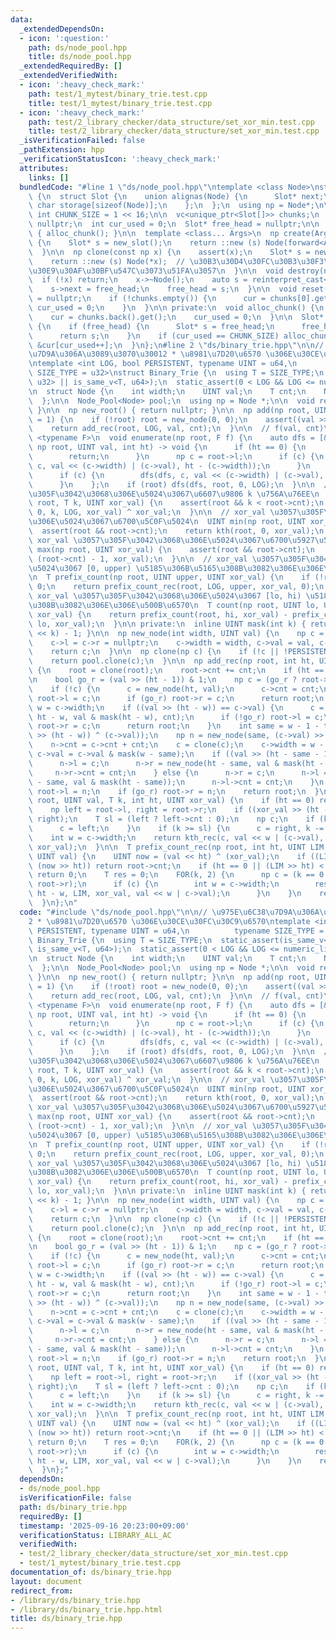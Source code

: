 ```yaml
---
data:
  _extendedDependsOn:
  - icon: ':question:'
    path: ds/node_pool.hpp
    title: ds/node_pool.hpp
  _extendedRequiredBy: []
  _extendedVerifiedWith:
  - icon: ':heavy_check_mark:'
    path: test/1_mytest/binary_trie.test.cpp
    title: test/1_mytest/binary_trie.test.cpp
  - icon: ':heavy_check_mark:'
    path: test/2_library_checker/data_structure/set_xor_min.test.cpp
    title: test/2_library_checker/data_structure/set_xor_min.test.cpp
  _isVerificationFailed: false
  _pathExtension: hpp
  _verificationStatusIcon: ':heavy_check_mark:'
  attributes:
    links: []
  bundledCode: "#line 1 \"ds/node_pool.hpp\"\ntemplate <class Node>\nstruct Node_Pool\
    \ {\n  struct Slot {\n    union alignas(Node) {\n      Slot* next;\n      unsigned\
    \ char storage[sizeof(Node)];\n    };\n  };\n  using np = Node*;\n\n  static constexpr\
    \ int CHUNK_SIZE = 1 << 16;\n\n  vc<unique_ptr<Slot[]>> chunks;\n  Slot* cur =\
    \ nullptr;\n  int cur_used = 0;\n  Slot* free_head = nullptr;\n\n  Node_Pool()\
    \ { alloc_chunk(); }\n\n  template <class... Args>\n  np create(Args&&... args)\
    \ {\n    Slot* s = new_slot();\n    return ::new (s) Node(forward<Args>(args)...);\n\
    \  }\n\n  np clone(const np x) {\n    assert(x);\n    Slot* s = new_slot();\n\
    \    return ::new (s) Node(*x);  // \u30B3\u30D4\u30FC\u30B3\u30F3\u30B9\u30C8\
    \u30E9\u30AF\u30BF\u547C\u3073\u51FA\u3057\n  }\n\n  void destroy(np x) {\n  \
    \  if (!x) return;\n    x->~Node();\n    auto s = reinterpret_cast<Slot*>(x);\n\
    \    s->next = free_head;\n    free_head = s;\n  }\n\n  void reset() {\n    free_head\
    \ = nullptr;\n    if (!chunks.empty()) {\n      cur = chunks[0].get();\n     \
    \ cur_used = 0;\n    }\n  }\n\n private:\n  void alloc_chunk() {\n    chunks.emplace_back(make_unique<Slot[]>(CHUNK_SIZE));\n\
    \    cur = chunks.back().get();\n    cur_used = 0;\n  }\n\n  Slot* new_slot()\
    \ {\n    if (free_head) {\n      Slot* s = free_head;\n      free_head = free_head->next;\n\
    \      return s;\n    }\n    if (cur_used == CHUNK_SIZE) alloc_chunk();\n    return\
    \ &cur[cur_used++];\n  }\n};\n#line 2 \"ds/binary_trie.hpp\"\n\n// \u975E\u6C38\
    \u7D9A\u306A\u3089\u3070\u30012 * \u8981\u7D20\u6570 \u306E\u30CE\u30FC\u30C9\u6570\
    \ntemplate <int LOG, bool PERSISTENT, typename UINT = u64,\n          typename\
    \ SIZE_TYPE = u32>\nstruct Binary_Trie {\n  using T = SIZE_TYPE;\n  static_assert(is_same_v<T,\
    \ u32> || is_same_v<T, u64>);\n  static_assert(0 < LOG && LOG <= numeric_limits<UINT>::digits);\n\
    \n  struct Node {\n    int width;\n    UINT val;\n    T cnt;\n    Node *l, *r;\n\
    \  };\n\n  Node_Pool<Node> pool;\n  using np = Node *;\n\n  void reset() { pool.reset();\
    \ }\n\n  np new_root() { return nullptr; }\n\n  np add(np root, UINT val, T cnt\
    \ = 1) {\n    if (!root) root = new_node(0, 0);\n    assert((val >> LOG) == 0);\n\
    \    return add_rec(root, LOG, val, cnt);\n  }\n\n  // f(val, cnt)\n  template\
    \ <typename F>\n  void enumerate(np root, F f) {\n    auto dfs = [&](auto &dfs,\
    \ np root, UINT val, int ht) -> void {\n      if (ht == 0) {\n        f(val, root->cnt);\n\
    \        return;\n      }\n      np c = root->l;\n      if (c) {\n        dfs(dfs,\
    \ c, val << (c->width) | (c->val), ht - (c->width));\n      }\n      c = root->r;\n\
    \      if (c) {\n        dfs(dfs, c, val << (c->width) | (c->val), ht - (c->width));\n\
    \      }\n    };\n    if (root) dfs(dfs, root, 0, LOG);\n  }\n\n  // xor_val \u3057\
    \u305F\u3042\u3068\u306E\u5024\u3067\u6607\u9806 k \u756A\u76EE\n  UINT kth(np\
    \ root, T k, UINT xor_val) {\n    assert(root && k < root->cnt);\n    return kth_rec(root,\
    \ 0, k, LOG, xor_val) ^ xor_val;\n  }\n\n  // xor_val \u3057\u305F\u3042\u3068\
    \u306E\u5024\u3067\u6700\u5C0F\u5024\n  UINT min(np root, UINT xor_val) {\n  \
    \  assert(root && root->cnt);\n    return kth(root, 0, xor_val);\n  }\n\n  //\
    \ xor_val \u3057\u305F\u3042\u3068\u306E\u5024\u3067\u6700\u5927\u5024\n  UINT\
    \ max(np root, UINT xor_val) {\n    assert(root && root->cnt);\n    return kth(root,\
    \ (root->cnt) - 1, xor_val);\n  }\n\n  // xor_val \u3057\u305F\u3042\u3068\u306E\
    \u5024\u3067 [0, upper) \u5185\u306B\u5165\u308B\u3082\u306E\u306E\u500B\u6570\
    \n  T prefix_count(np root, UINT upper, UINT xor_val) {\n    if (!root) return\
    \ 0;\n    return prefix_count_rec(root, LOG, upper, xor_val, 0);\n  }\n\n  //\
    \ xor_val \u3057\u305F\u3042\u3068\u306E\u5024\u3067 [lo, hi) \u5185\u306B\u5165\
    \u308B\u3082\u306E\u306E\u500B\u6570\n  T count(np root, UINT lo, UINT hi, UINT\
    \ xor_val) {\n    return prefix_count(root, hi, xor_val) - prefix_count(root,\
    \ lo, xor_val);\n  }\n\n private:\n  inline UINT mask(int k) { return (UINT(1)\
    \ << k) - 1; }\n\n  np new_node(int width, UINT val) {\n    np c = pool.create();\n\
    \    c->l = c->r = nullptr;\n    c->width = width, c->val = val, c->cnt = 0;\n\
    \    return c;\n  }\n\n  np clone(np c) {\n    if (!c || !PERSISTENT) return c;\n\
    \    return pool.clone(c);\n  }\n\n  np add_rec(np root, int ht, UINT val, T cnt)\
    \ {\n    root = clone(root);\n    root->cnt += cnt;\n    if (ht == 0) return root;\n\
    \n    bool go_r = (val >> (ht - 1)) & 1;\n    np c = (go_r ? root->r : root->l);\n\
    \    if (!c) {\n      c = new_node(ht, val);\n      c->cnt = cnt;\n      if (!go_r)\
    \ root->l = c;\n      if (go_r) root->r = c;\n      return root;\n    }\n    int\
    \ w = c->width;\n    if ((val >> (ht - w)) == c->val) {\n      c = add_rec(c,\
    \ ht - w, val & mask(ht - w), cnt);\n      if (!go_r) root->l = c;\n      if (go_r)\
    \ root->r = c;\n      return root;\n    }\n    int same = w - 1 - topbit((val\
    \ >> (ht - w)) ^ (c->val));\n    np n = new_node(same, (c->val) >> (w - same));\n\
    \    n->cnt = c->cnt + cnt;\n    c = clone(c);\n    c->width = w - same;\n   \
    \ c->val = c->val & mask(w - same);\n    if ((val >> (ht - same - 1)) & 1) {\n\
    \      n->l = c;\n      n->r = new_node(ht - same, val & mask(ht - same));\n \
    \     n->r->cnt = cnt;\n    } else {\n      n->r = c;\n      n->l = new_node(ht\
    \ - same, val & mask(ht - same));\n      n->l->cnt = cnt;\n    }\n    if (!go_r)\
    \ root->l = n;\n    if (go_r) root->r = n;\n    return root;\n  }\n\n  UINT kth_rec(np\
    \ root, UINT val, T k, int ht, UINT xor_val) {\n    if (ht == 0) return val;\n\
    \    np left = root->l, right = root->r;\n    if ((xor_val >> (ht - 1)) & 1) swap(left,\
    \ right);\n    T sl = (left ? left->cnt : 0);\n    np c;\n    if (k < sl) {\n\
    \      c = left;\n    }\n    if (k >= sl) {\n      c = right, k -= sl;\n    }\n\
    \    int w = c->width;\n    return kth_rec(c, val << w | (c->val), k, ht - w,\
    \ xor_val);\n  }\n\n  T prefix_count_rec(np root, int ht, UINT LIM, UINT xor_val,\
    \ UINT val) {\n    UINT now = (val << ht) ^ (xor_val);\n    if ((LIM >> ht) >\
    \ (now >> ht)) return root->cnt;\n    if (ht == 0 || (LIM >> ht) < (now >> ht))\
    \ return 0;\n    T res = 0;\n    FOR(k, 2) {\n      np c = (k == 0 ? root->l :\
    \ root->r);\n      if (c) {\n        int w = c->width;\n        res += prefix_count_rec(c,\
    \ ht - w, LIM, xor_val, val << w | c->val);\n      }\n    }\n    return res;\n\
    \  }\n};\n"
  code: "#include \"ds/node_pool.hpp\"\n\n// \u975E\u6C38\u7D9A\u306A\u3089\u3070\u3001\
    2 * \u8981\u7D20\u6570 \u306E\u30CE\u30FC\u30C9\u6570\ntemplate <int LOG, bool\
    \ PERSISTENT, typename UINT = u64,\n          typename SIZE_TYPE = u32>\nstruct\
    \ Binary_Trie {\n  using T = SIZE_TYPE;\n  static_assert(is_same_v<T, u32> ||\
    \ is_same_v<T, u64>);\n  static_assert(0 < LOG && LOG <= numeric_limits<UINT>::digits);\n\
    \n  struct Node {\n    int width;\n    UINT val;\n    T cnt;\n    Node *l, *r;\n\
    \  };\n\n  Node_Pool<Node> pool;\n  using np = Node *;\n\n  void reset() { pool.reset();\
    \ }\n\n  np new_root() { return nullptr; }\n\n  np add(np root, UINT val, T cnt\
    \ = 1) {\n    if (!root) root = new_node(0, 0);\n    assert((val >> LOG) == 0);\n\
    \    return add_rec(root, LOG, val, cnt);\n  }\n\n  // f(val, cnt)\n  template\
    \ <typename F>\n  void enumerate(np root, F f) {\n    auto dfs = [&](auto &dfs,\
    \ np root, UINT val, int ht) -> void {\n      if (ht == 0) {\n        f(val, root->cnt);\n\
    \        return;\n      }\n      np c = root->l;\n      if (c) {\n        dfs(dfs,\
    \ c, val << (c->width) | (c->val), ht - (c->width));\n      }\n      c = root->r;\n\
    \      if (c) {\n        dfs(dfs, c, val << (c->width) | (c->val), ht - (c->width));\n\
    \      }\n    };\n    if (root) dfs(dfs, root, 0, LOG);\n  }\n\n  // xor_val \u3057\
    \u305F\u3042\u3068\u306E\u5024\u3067\u6607\u9806 k \u756A\u76EE\n  UINT kth(np\
    \ root, T k, UINT xor_val) {\n    assert(root && k < root->cnt);\n    return kth_rec(root,\
    \ 0, k, LOG, xor_val) ^ xor_val;\n  }\n\n  // xor_val \u3057\u305F\u3042\u3068\
    \u306E\u5024\u3067\u6700\u5C0F\u5024\n  UINT min(np root, UINT xor_val) {\n  \
    \  assert(root && root->cnt);\n    return kth(root, 0, xor_val);\n  }\n\n  //\
    \ xor_val \u3057\u305F\u3042\u3068\u306E\u5024\u3067\u6700\u5927\u5024\n  UINT\
    \ max(np root, UINT xor_val) {\n    assert(root && root->cnt);\n    return kth(root,\
    \ (root->cnt) - 1, xor_val);\n  }\n\n  // xor_val \u3057\u305F\u3042\u3068\u306E\
    \u5024\u3067 [0, upper) \u5185\u306B\u5165\u308B\u3082\u306E\u306E\u500B\u6570\
    \n  T prefix_count(np root, UINT upper, UINT xor_val) {\n    if (!root) return\
    \ 0;\n    return prefix_count_rec(root, LOG, upper, xor_val, 0);\n  }\n\n  //\
    \ xor_val \u3057\u305F\u3042\u3068\u306E\u5024\u3067 [lo, hi) \u5185\u306B\u5165\
    \u308B\u3082\u306E\u306E\u500B\u6570\n  T count(np root, UINT lo, UINT hi, UINT\
    \ xor_val) {\n    return prefix_count(root, hi, xor_val) - prefix_count(root,\
    \ lo, xor_val);\n  }\n\n private:\n  inline UINT mask(int k) { return (UINT(1)\
    \ << k) - 1; }\n\n  np new_node(int width, UINT val) {\n    np c = pool.create();\n\
    \    c->l = c->r = nullptr;\n    c->width = width, c->val = val, c->cnt = 0;\n\
    \    return c;\n  }\n\n  np clone(np c) {\n    if (!c || !PERSISTENT) return c;\n\
    \    return pool.clone(c);\n  }\n\n  np add_rec(np root, int ht, UINT val, T cnt)\
    \ {\n    root = clone(root);\n    root->cnt += cnt;\n    if (ht == 0) return root;\n\
    \n    bool go_r = (val >> (ht - 1)) & 1;\n    np c = (go_r ? root->r : root->l);\n\
    \    if (!c) {\n      c = new_node(ht, val);\n      c->cnt = cnt;\n      if (!go_r)\
    \ root->l = c;\n      if (go_r) root->r = c;\n      return root;\n    }\n    int\
    \ w = c->width;\n    if ((val >> (ht - w)) == c->val) {\n      c = add_rec(c,\
    \ ht - w, val & mask(ht - w), cnt);\n      if (!go_r) root->l = c;\n      if (go_r)\
    \ root->r = c;\n      return root;\n    }\n    int same = w - 1 - topbit((val\
    \ >> (ht - w)) ^ (c->val));\n    np n = new_node(same, (c->val) >> (w - same));\n\
    \    n->cnt = c->cnt + cnt;\n    c = clone(c);\n    c->width = w - same;\n   \
    \ c->val = c->val & mask(w - same);\n    if ((val >> (ht - same - 1)) & 1) {\n\
    \      n->l = c;\n      n->r = new_node(ht - same, val & mask(ht - same));\n \
    \     n->r->cnt = cnt;\n    } else {\n      n->r = c;\n      n->l = new_node(ht\
    \ - same, val & mask(ht - same));\n      n->l->cnt = cnt;\n    }\n    if (!go_r)\
    \ root->l = n;\n    if (go_r) root->r = n;\n    return root;\n  }\n\n  UINT kth_rec(np\
    \ root, UINT val, T k, int ht, UINT xor_val) {\n    if (ht == 0) return val;\n\
    \    np left = root->l, right = root->r;\n    if ((xor_val >> (ht - 1)) & 1) swap(left,\
    \ right);\n    T sl = (left ? left->cnt : 0);\n    np c;\n    if (k < sl) {\n\
    \      c = left;\n    }\n    if (k >= sl) {\n      c = right, k -= sl;\n    }\n\
    \    int w = c->width;\n    return kth_rec(c, val << w | (c->val), k, ht - w,\
    \ xor_val);\n  }\n\n  T prefix_count_rec(np root, int ht, UINT LIM, UINT xor_val,\
    \ UINT val) {\n    UINT now = (val << ht) ^ (xor_val);\n    if ((LIM >> ht) >\
    \ (now >> ht)) return root->cnt;\n    if (ht == 0 || (LIM >> ht) < (now >> ht))\
    \ return 0;\n    T res = 0;\n    FOR(k, 2) {\n      np c = (k == 0 ? root->l :\
    \ root->r);\n      if (c) {\n        int w = c->width;\n        res += prefix_count_rec(c,\
    \ ht - w, LIM, xor_val, val << w | c->val);\n      }\n    }\n    return res;\n\
    \  }\n};"
  dependsOn:
  - ds/node_pool.hpp
  isVerificationFile: false
  path: ds/binary_trie.hpp
  requiredBy: []
  timestamp: '2025-09-16 20:23:00+09:00'
  verificationStatus: LIBRARY_ALL_AC
  verifiedWith:
  - test/2_library_checker/data_structure/set_xor_min.test.cpp
  - test/1_mytest/binary_trie.test.cpp
documentation_of: ds/binary_trie.hpp
layout: document
redirect_from:
- /library/ds/binary_trie.hpp
- /library/ds/binary_trie.hpp.html
title: ds/binary_trie.hpp
---
```

